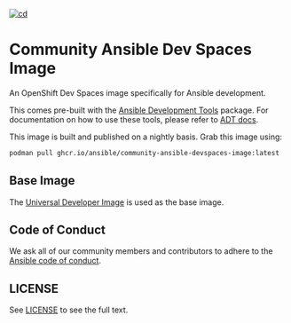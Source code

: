 [![cd](https://github.com/ansible/community-ansible-devspaces-image/actions/workflows/cd.yml/badge.svg?branch=main)](https://github.com/ansible/community-ansible-devspaces-image/actions/workflows/cd.yml)

# Community Ansible Dev Spaces Image

An OpenShift Dev Spaces image specifically for Ansible development.

This comes pre-built with the [Ansible Development Tools](https://github.com/ansible/ansible-dev-tools) package.
For documentation on how to use these tools, please refer to [ADT docs](https://ansible.readthedocs.io/projects/dev-tools/).


This image is built and published on a nightly basis. Grab this image using:

```bash
podman pull ghcr.io/ansible/community-ansible-devspaces-image:latest
```

## Base Image

The [Universal Developer Image](https://quay.io/repository/devfile/universal-developer-image) is used as the base image.

## Code of Conduct

We ask all of our community members and contributors to adhere to the [Ansible code of conduct](http://docs.ansible.com/ansible/latest/community/code_of_conduct.html).

## LICENSE

See [LICENSE](https://github.com/ansible-collections/cisco.nxos/blob/main/LICENSE) to see the full text.

